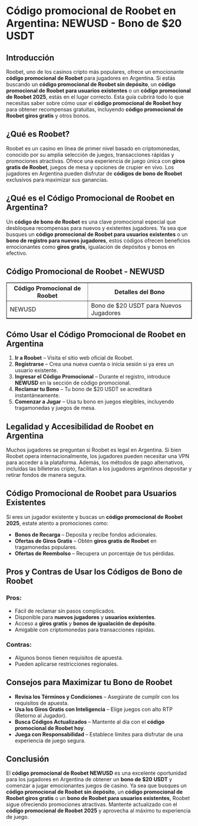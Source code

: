 <h1>Código promocional de Roobet en Argentina: NEWUSD - Bono de $20 USDT</h1>

<h2>Introducción</h2>
<p>Roobet, uno de los casinos cripto más populares, ofrece un emocionante <strong>código promocional de Roobet</strong> para jugadores en Argentina. Si estás buscando un <strong>código promocional de Roobet sin depósito</strong>, un <strong>código promocional de Roobet para usuarios existentes</strong> o un <strong>código promocional de Roobet 2025</strong>, estás en el lugar correcto. Esta guía cubrirá todo lo que necesitas saber sobre cómo usar el <strong>código promocional de Roobet hoy</strong> para obtener recompensas gratuitas, incluyendo <strong>código promocional de Roobet giros gratis</strong> y otros bonos.</p>
    
<h2>¿Qué es Roobet?</h2>
<p>Roobet es un casino en línea de primer nivel basado en criptomonedas, conocido por su amplia selección de juegos, transacciones rápidas y promociones atractivas. Ofrece una experiencia de juego única con <strong>giros gratis de Roobet</strong>, juegos de mesa y opciones de crupier en vivo. Los jugadores en Argentina pueden disfrutar de <strong>códigos de bono de Roobet</strong> exclusivos para maximizar sus ganancias.</p>
    
<h2>¿Qué es el Código Promocional de Roobet en Argentina?</h2>
<p>Un <strong>código de bono de Roobet</strong> es una clave promocional especial que desbloquea recompensas para nuevos y existentes jugadores. Ya sea que busques un <strong>código promocional de Roobet para usuarios existentes</strong> o un <strong>bono de registro para nuevos jugadores</strong>, estos códigos ofrecen beneficios emocionantes como <strong>giros gratis</strong>, igualación de depósitos y bonos en efectivo.</p>
    
<h2>Código Promocional de Roobet - NEWUSD</h2>
<table border="1">
        <tr>
            <th>Código Promocional de Roobet</th>
            <th>Detalles del Bono</th>
        </tr>
        <tr>
            <td>NEWUSD</td>
            <td>Bono de $20 USDT para Nuevos Jugadores</td>
        </tr>
</table>
    
<h2>Cómo Usar el Código Promocional de Roobet en Argentina</h2>
    <ol>
        <li><strong>Ir a Roobet</strong> – Visita el sitio web oficial de Roobet.</li>
        <li><strong>Registrarse</strong> – Crea una nueva cuenta o inicia sesión si ya eres un usuario existente.</li>
        <li><strong>Ingresar el Código Promocional</strong> – Durante el registro, introduce <strong>NEWUSD</strong> en la sección de código promocional.</li>
        <li><strong>Reclamar tu Bono</strong> – Tu bono de $20 USDT se acreditará instantáneamente.</li>
        <li><strong>Comenzar a Jugar</strong> – Usa tu bono en juegos elegibles, incluyendo tragamonedas y juegos de mesa.</li>
    </ol>
    
<h2>Legalidad y Accesibilidad de Roobet en Argentina</h2>
<p>Muchos jugadores se preguntan si Roobet es legal en Argentina. Si bien Roobet opera internacionalmente, los jugadores pueden necesitar una VPN para acceder a la plataforma. Además, los métodos de pago alternativos, incluidas las billeteras cripto, facilitan a los jugadores argentinos depositar y retirar fondos de manera segura.</p>
    
<h2>Código Promocional de Roobet para Usuarios Existentes</h2>
<p>Si eres un jugador existente y buscas un <strong>código promocional de Roobet 2025</strong>, estate atento a promociones como:</p>
    <ul>
        <li><strong>Bonos de Recarga</strong> – Deposita y recibe fondos adicionales.</li>
        <li><strong>Ofertas de Giros Gratis</strong> – Obtén <strong>giros gratis de Roobet</strong> en tragamonedas populares.</li>
        <li><strong>Ofertas de Reembolso</strong> – Recupera un porcentaje de tus pérdidas.</li>
    </ul>
    
<h2>Pros y Contras de Usar los Códigos de Bono de Roobet</h2>
<h3>Pros:</h3>
<ul>
        <li>Fácil de reclamar sin pasos complicados.</li>
        <li>Disponible para <strong>nuevos jugadores</strong> y <strong>usuarios existentes</strong>.</li>
        <li>Acceso a <strong>giros gratis</strong> y <strong>bonos de igualación de depósito</strong>.</li>
        <li>Amigable con criptomonedas para transacciones rápidas.</li>
</ul>
    
<h3>Contras:</h3>
<ul>
        <li>Algunos bonos tienen requisitos de apuesta.</li>
        <li>Pueden aplicarse restricciones regionales.</li>
</ul>
    
<h2>Consejos para Maximizar tu Bono de Roobet</h2>
<ul>
        <li><strong>Revisa los Términos y Condiciones</strong> – Asegúrate de cumplir con los requisitos de apuesta.</li>
        <li><strong>Usa los Giros Gratis con Inteligencia</strong> – Elige juegos con alto RTP (Retorno al Jugador).</li>
        <li><strong>Busca Códigos Actualizados</strong> – Mantente al día con el <strong>código promocional de Roobet hoy</strong>.</li>
        <li><strong>Juega con Responsabilidad</strong> – Establece límites para disfrutar de una experiencia de juego segura.</li>
</ul>
    
<h2>Conclusión</h2>
<p>El <strong>código promocional de Roobet NEWUSD</strong> es una excelente oportunidad para los jugadores en Argentina de obtener un <strong>bono de $20 USDT</strong> y comenzar a jugar emocionantes juegos de casino. Ya sea que busques un <strong>código promocional de Roobet sin depósito</strong>, un <strong>código promocional de Roobet giros gratis</strong> o un <strong>bono de Roobet para usuarios existentes</strong>, Roobet sigue ofreciendo promociones atractivas. Mantente actualizado con el <strong>código promocional de Roobet 2025</strong> y aprovecha al máximo tu experiencia de juego.</p>
</body>
</html>

